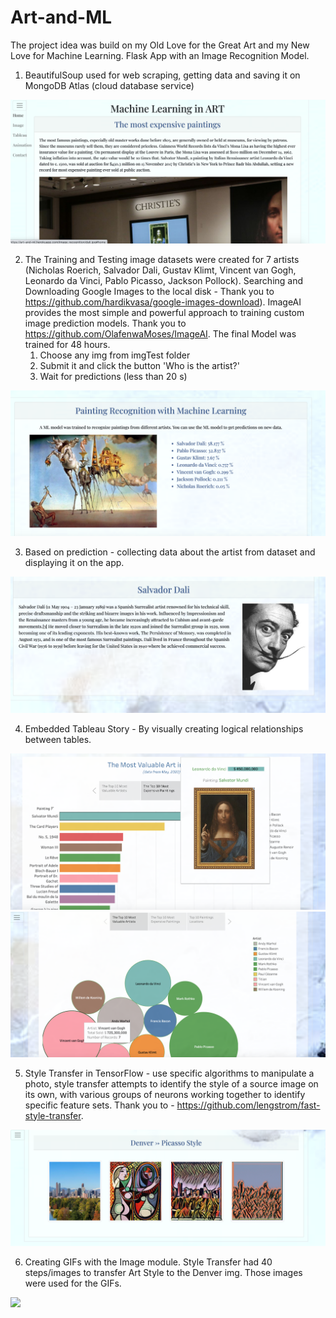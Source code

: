 # Art-and-ML

The project idea was build on my Old Love for the Great Art and my New Love for Machine Learning. Flask App with an Image Recognition Model.

1.  BeautifulSoup used for web scraping, getting data and saving it on MongoDB Atlas (cloud database service)

![Screenshot](Screenshots/1.png)

2. The Training and Testing image datasets were created for 7 artists (Nicholas Roerich, Salvador Dali, Gustav Klimt, Vincent van Gogh, Leonardo da Vinci, Pablo Picasso, Jackson Pollock). Searching and Downloading Google Images to the local disk - Thank you to https://github.com/hardikvasa/google-images-download).
   ImageAI provides the most simple and powerful approach to training custom image prediction models. Thank you to https://github.com/OlafenwaMoses/ImageAI. The final Model was trained for 48 hours.
   1. Choose any img from imgTest folder
   2. Submit it and click the button 'Who is the artist?'
   3. Wait for predictions (less than 20 s)

![Screenshot](Screenshots/2.png)

3. Based on prediction - collecting data about the artist from dataset and displaying it on the app.

![Screenshot](Screenshots/3.png)

4. Embedded Tableau Story - By visually creating logical relationships between tables.

![Screenshot](Screenshots/4.png)
![Screenshot](Screenshots/6.png)

5. Style Transfer in TensorFlow - use specific algorithms to manipulate a photo, style transfer attempts to identify the style of a source image on its own, with various groups of neurons working together to identify specific feature sets. Thank you to - https://github.com/lengstrom/fast-style-transfer.

![Screenshot](Screenshots/5.png)

6. Creating GIFs with the Image module. Style Transfer had 40 steps/images to transfer Art Style to the Denver img. Those images were used for the GIFs.

<img src="/static/img/Denver-Picasso/DenverPicasso.gif" width="300">
